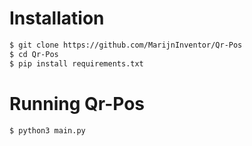 # Installation

```bash
$ git clone https://github.com/MarijnInventor/Qr-Pos
$ cd Qr-Pos
$ pip install requirements.txt
```
# Running Qr-Pos
```bash
$ python3 main.py
```
